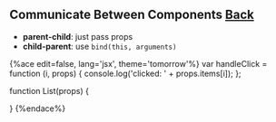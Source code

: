 ## Communicate Between Components [Back](./../react.md)

- **parent-child**: just pass props
- **child-parent**: use `bind(this, arguments)`

{%ace edit=false, lang='jsx', theme='tomorrow'%}
var handleClick = function (i, props) {
    console.log('clicked: ' + props.items[i]);
};

function List(props) {
    
}
{%endace%}